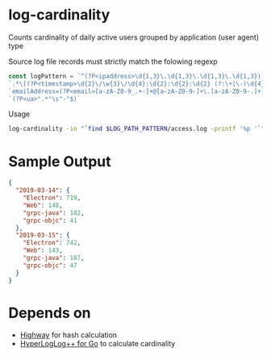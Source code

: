 # log-cardinality
Counts cardinality of daily active users grouped by application (user agent) type

Source log file records must strictly match the folowing regexp

```go
const logPattern = `^(?P<ipaddress>\d{1,3}\.\d{1,3}\.\d{1,3}\.\d{1,3})` +
`.*\[(?P<timestamp>\d{2}\/\w{3}\/\d{4}:\d{2}:\d{2}:\d{2} (?:\+|\-)\d{4})\].*` +
`emailAddress=(?P<email>[a-zA-Z0-9_.+-]+@[a-zA-Z0-9-]+\.[a-zA-Z0-9-.]+).*` +
`(?P<ua>".*"\s"-"$)`
```

Usage
```bash
log-cardinality -in "`find $LOG_PATH_PATTERN/access.log -printf '%p '`" -locale Europe/Moscow
```

# Sample Output

```json
{
  "2019-03-14": {
    "Electron": 719,
    "Web": 148,
    "grpc-java": 182,
    "grpc-objc": 41
  },
  "2019-03-15": {
    "Electron": 742,
    "Web": 143,
    "grpc-java": 187,
    "grpc-objc": 47
  }
}
```


# Depends on
  * [Highway](https://github.com/google/highwayhash/) for hash calculation
  * [HyperLogLog++ for Go](https://github.com/lytics/hll) to calculate cardinality
